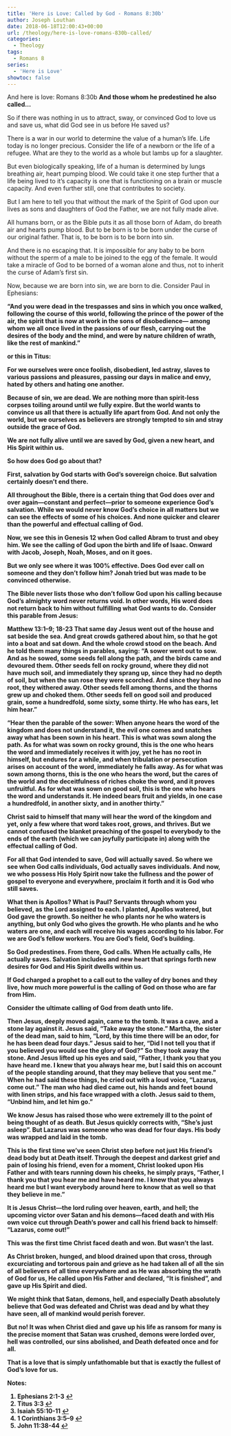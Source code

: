 ```yaml
---
title: 'Here is Love: Called by God - Romans 8:30b'
author: Joseph Louthan
date: 2018-06-18T12:00:43+00:00
url: /theology/here-is-love-romans-830b-called/
categories:
  - Theology
tags:
  - Romans 8
series:
  - 'Here is Love'
showtoc: false
---
```

<p class="p1">
  And here is love: Romans 8:30b <strong>And those whom he predestined he also called…</strong>

<p class="p1">
  So if there was nothing in us to attract, sway, or convinced God to love us and save us, what did God see in us before He saved us?

<p class="p1">
  There is a war in our world to determine the value of a human’s life. Life today is no longer precious. Consider the life of a newborn or the life of a refugee. What are they to the world as a whole but lambs up for a slaughter.

<p class="p1">
  But even biologically speaking, life of a human is determined by lungs breathing air, heart pumping blood. We could take it one step further that a life being lived to it’s capacity is one that is functioning on a brain or muscle capacity. And even further still, one that contributes to society.

<p class="p1">
  But I am here to tell you that without the mark of the Spirit of God upon our lives as sons and daughters of God the Father, we are not fully made alive.

<p class="p1">
  All humans born, or as the Bible puts it as all those born of Adam, do breath air and hearts pump blood. But to be born is to be born under the curse of our original father. That is, to be born is to be born into sin.

<p class="p1">
  And there is no escaping that. It is impossible for any baby to be born without the sperm of a male to be joined to the egg of the female. It would take a miracle of God to be borned of a woman alone and thus, not to inherit the curse of Adam’s first sin.

<p class="p1">
  Now, because we are born into sin, we are born to die. Consider Paul in Ephesians:

<p class="p1">
  <b>“And you were dead in the trespasses and sins in which you once walked, following the course of this world, following the prince of the power of the air, the spirit that is now at work in the sons of disobedience— among whom we all once lived in the passions of our flesh, carrying out the desires of the body and the mind, and were by nature children of wrath, like the rest of mankind.”<a class="simple-footnote" title="Ephesians 2:1-3" id="return-note-3581-1" href="#note-3581-1"></a>

<p class="p1">
  or this in Titus:

<p class="p1">
  <b>For we ourselves were once foolish, disobedient, led astray, slaves to various passions and pleasures, passing our days in malice and envy, hated by others and hating one another.<a class="simple-footnote" title="Titus 3:3" id="return-note-3581-2" href="#note-3581-2"></a>

<p class="p1">
  Because of sin, we are dead. We are nothing more than spirit-less corpses toiling around until we fully expire. But the world wants to convince us all that there is actually life apart from God. And not only the world, but we ourselves as believers are strongly tempted to sin and stray outside the grace of God.

<p class="p1">
  We are not fully alive until we are saved by God, given a new heart, and His Spirit within us.

<p class="p1">
  So how does God go about that?

<p class="p1">
  First, salvation by God starts with God’s sovereign choice. But salvation certainly doesn’t end there.

<p class="p1">
  All throughout the Bible, there is a certain thing that God does over and over again—constant and perfect—prior to someone experience God’s salvation. While we would never know God’s choice in all matters but we can see the effects of some of his choices. And none quicker and clearer than the powerful and effectual calling of God.

<p class="p1">
  Now, we see this in Genesis 12 when God called Abram to trust and obey him. We see the calling of God upon the birth and life of Isaac. Onward with Jacob, Joseph, Noah, Moses, and on it goes.

<p class="p1">
  But we only see where it was 100% effective. Does God ever call on someone and they don’t follow him? Jonah tried but was made to be convinced otherwise.

<p class="p1">
  The Bible never lists those who don’t follow God upon his calling because God’s almighty word never returns void. In other words, His word does not return back to him without fulfilling what God wants to do. <a class="simple-footnote" title="Isaiah 55:10-11" id="return-note-3581-3" href="#note-3581-3"></a> Consider this parable from Jesus:

<p class="p1">
  Matthew 13:1–9; 18-23 <b>That same day Jesus went out of the house and sat beside the sea. And great crowds gathered about him, so that he got into a boat and sat down. And the whole crowd stood on the beach. And he told them many things in parables, saying: “A sower went out to sow. And as he sowed, some seeds fell along the path, and the birds came and devoured them. Other seeds fell on rocky ground, where they did not have much soil, and immediately they sprang up, since they had no depth of soil, but when the sun rose they were scorched. And since they had no root, they withered away. Other seeds fell among thorns, and the thorns grew up and choked them. Other seeds fell on good soil and produced grain, some a hundredfold, some sixty, some thirty. He who has ears, let him hear.”</b>

<p class="p1">
  <b>“Hear then the parable of the sower: When anyone hears the word of the kingdom and does not understand it, the evil one comes and snatches away what has been sown in his heart. This is what was sown along the path. As for what was sown on rocky ground, this is the one who hears the word and immediately receives it with joy, yet he has no root in himself, but endures for a while, and when tribulation or persecution arises on account of the word, immediately he falls away. As for what was sown among thorns, this is the one who hears the word, but the cares of the world and the deceitfulness of riches choke the word, and it proves unfruitful. As for what was sown on good soil, this is the one who hears the word and understands it. He indeed bears fruit and yields, in one case a hundredfold, in another sixty, and in another thirty.”</b>

<p class="p1">
  Christ said to himself that many will hear the word of the kingdom and yet, only a few where that word takes root, grows, and thrives. But we cannot confused the blanket preaching of the gospel to everybody to the ends of the earth (which we can joyfully participate in) along with the effectual calling of God.

<p class="p1">
  For all that God intended to save, God will actually saved. So where we see when God calls individuals, God actually saves individuals. And now, we who possess His Holy Spirit now take the fullness and the power of gospel to everyone and everywhere, proclaim it forth and it is God who still saves.

<p class="p2">
  <b>What then is Apollos? What is Paul? Servants through whom you believed, as the Lord assigned to each. I planted, Apollos watered, but God gave the growth. So neither he who plants nor he who waters is anything, but only God who gives the growth. He who plants and he who waters are one, and each will receive his wages according to his labor. For we are God’s fellow workers. You are God’s field, God’s building.<a class="simple-footnote" title="1 Corinthians 3:5–9" id="return-note-3581-4" href="#note-3581-4"></a>

<p class="p2">
  So God predestines. From there, God calls. When He actually calls, He actually saves. Salvation includes and new heart that springs forth new desires for God and His Spirit dwells within us.

<p class="p2">
  If God charged a prophet to a call out to the valley of dry bones and they live, how much more powerful is the calling of God on those who are far from Him.

<p class="p2">
  Consider the ultimate calling of God from death unto life.

<p class="p2">
  <b>Then Jesus, deeply moved again, came to the tomb. It was a cave, and a stone lay against it. Jesus said, “Take away the stone.” Martha, the sister of the dead man, said to him, “Lord, by this time there will be an odor, for he has been dead four days.” Jesus said to her, “Did I not tell you that if you believed you would see the glory of God?” So they took away the stone. And Jesus lifted up his eyes and said, “Father, I thank you that you have heard me. I knew that you always hear me, but I said this on account of the people standing around, that they may believe that you sent me.” When he had said these things, he cried out with a loud voice, “Lazarus, come out.” The man who had died came out, his hands and feet bound with linen strips, and his face wrapped with a cloth. Jesus said to them, “Unbind him, and let him go.”<a class="simple-footnote" title="John 11:38-44" id="return-note-3581-5" href="#note-3581-5"></a>

<p class="p2">
  We know Jesus has raised those who were extremely ill to the point of being thought of as death. But Jesus quickly corrects with, “She’s just asleep”. But Lazarus was someone who was dead for four days. His body was wrapped and laid in the tomb.

<p class="p2">
  This is the first time we’ve seen Christ step before not just His friend’s dead body but at Death itself. Through the deepest and darkest grief and pain of losing his friend, even for a moment, Christ looked upon His Father and with tears running down his cheeks, he simply prays, “Father, I thank you that you hear me and have heard me. I knew that you always heard me but I want everybody around here to know that as well so that they believe in me.”

<p class="p2">
  It is Jesus Christ—the lord ruling over heaven, earth, and hell; the upcoming victor over Satan and his demons—faced death and with His own voice cut through Death’s power and call his friend back to himself: “Lazarus, come out!”

<p class="p2">
  This was the first time Christ faced death and won. But wasn’t the last.

<p class="p2">
  As Christ broken, hunged, and blood drained upon that cross, through excurciating and tortorous pain and grieve as he had taken all of all the sin of all believers of all time everywhere and as He was absorbing the wrath of God for us, He called upon His Father and declared, “It is finished”, and gave up His Spirit and died.

<p class="p2">
  We might think that Satan, demons, hell, and especially Death absolutely believe that God was defeated and Christ was dead and by what they have seen, all of mankind would perish forever.

<p class="p2">
  But no! It was when Christ died and gave up his life as ransom for many is the precise moment that Satan was crushed, demons were lorded over, hell was controlled, our sins abolished, and Death defeated once and for all.

<p class="p2">
  That is a love that is simply unfathomable but that is exactly the fullest of God’s love for us.

<div class="simple-footnotes">
  <p class="notes">
    Notes:
  </p>

  <ol>
    <li id="note-3581-1">
      Ephesians 2:1-3 <a href="#return-note-3581-1">&#8617;</a>
    </li>
    <li id="note-3581-2">
      Titus 3:3 <a href="#return-note-3581-2">&#8617;</a>
    </li>
    <li id="note-3581-3">
      Isaiah 55:10-11 <a href="#return-note-3581-3">&#8617;</a>
    </li>
    <li id="note-3581-4">
      1 Corinthians 3:5–9 <a href="#return-note-3581-4">&#8617;</a>
    </li>
    <li id="note-3581-5">
      <span class="s1">John 11:38-44</span> <a href="#return-note-3581-5">&#8617;</a>
    </li>
  </ol>
</div>